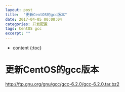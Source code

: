 ```yaml
---
layout: post
title:  "更新CentOS的gcc版本"
date: 2017-04-05 00:00:04
categories: 开发配置
tags: CentOS gcc
excerpt: ""
---
```


* content
{:toc}

# 更新CentOS的gcc版本

http://ftp.gnu.org/gnu/gcc/gcc-6.2.0/gcc-6.2.0.tar.bz2

```

```

